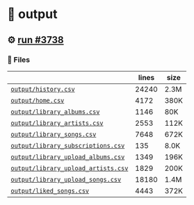 # 📝  output 

## ⚙️ [run #3738](https://github.com/jwenerd/ytm-dl/actions/runs/13900018875)

### 📁 Files

|                                                                         |lines|size|
|-------------------------------------------------------------------------|-----|----|
|[`output/history.csv` ](output/history.csv)                              |24240|2.3M|
|[`output/home.csv` ](output/home.csv)                                    |4172 |380K|
|[`output/library_albums.csv` ](output/library_albums.csv)                |1146 |80K |
|[`output/library_artists.csv` ](output/library_artists.csv)              |2553 |112K|
|[`output/library_songs.csv` ](output/library_songs.csv)                  |7648 |672K|
|[`output/library_subscriptions.csv` ](output/library_subscriptions.csv)  |135  |8.0K|
|[`output/library_upload_albums.csv` ](output/library_upload_albums.csv)  |1349 |196K|
|[`output/library_upload_artists.csv` ](output/library_upload_artists.csv)|1829 |200K|
|[`output/library_upload_songs.csv` ](output/library_upload_songs.csv)    |18180|1.4M|
|[`output/liked_songs.csv` ](output/liked_songs.csv)                      |4443 |372K|